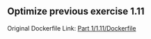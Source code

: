 ## Optimize previous exercise 1.11

Original Dockerfile Link: [Part 1/1.11/Dockerfile](https://github.com/Elevenori/DevOps-with-Docker/blob/b0a3ddd1bdb86c014792c9a36ab8d21546aac291/Part%201/1.11/Dockerfile)
